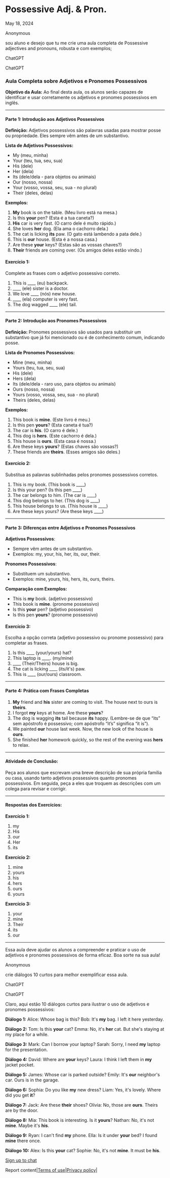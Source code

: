 # Possessive Adj. & Pron.

May 18, 2024



Anonymous

sou aluno e desejo que tu me crie uma aula completa de Possessive adjectives and pronouns, robusta e com exemplos;

ChatGPT

ChatGPT

### Aula Completa sobre Adjetivos e Pronomes Possessivos

**Objetivo da Aula:** Ao final desta aula, os alunos serão capazes de identificar e usar corretamente os adjetivos e pronomes possessivos em inglês.

------

#### Parte 1: Introdução aos Adjetivos Possessivos

**Definição:** Adjetivos possessivos são palavras usadas para mostrar posse ou propriedade. Eles sempre vêm antes de um substantivo.

**Lista de Adjetivos Possessivos:**

- My (meu, minha)
- Your (teu, tua, seu, sua)
- His (dele)
- Her (dela)
- Its (dele/dela - para objetos ou animais)
- Our (nosso, nossa)
- Your (vosso, vossa, seu, sua - no plural)
- Their (deles, delas)

**Exemplos:**

1. **My** book is on the table. (Meu livro está na mesa.)
2. Is this **your** pen? (Esta é a tua caneta?)
3. **His** car is very fast. (O carro dele é muito rápido.)
4. She loves **her** dog. (Ela ama o cachorro dela.)
5. The cat is licking **its** paw. (O gato está lambendo a pata dele.)
6. This is **our** house. (Esta é a nossa casa.)
7. Are these **your** keys? (Estas são as vossas chaves?)
8. **Their** friends are coming over. (Os amigos deles estão vindo.)

#### Exercício 1:

Complete as frases com o adjetivo possessivo correto.

1. This is ____ (eu) backpack.
2. ____ (ele) sister is a doctor.
3. We love ____ (nós) new house.
4. ____ (ela) computer is very fast.
5. The dog wagged ____ (ele) tail.

------

#### Parte 2: Introdução aos Pronomes Possessivos

**Definição:** Pronomes possessivos são usados para substituir um substantivo que já foi mencionado ou é de conhecimento comum, indicando posse.

**Lista de Pronomes Possessivos:**

- Mine (meu, minha)
- Yours (teu, tua, seu, sua)
- His (dele)
- Hers (dela)
- Its (dele/dela - raro uso, para objetos ou animais)
- Ours (nosso, nossa)
- Yours (vosso, vossa, seu, sua - no plural)
- Theirs (deles, delas)

**Exemplos:**

1. This book is **mine**. (Este livro é meu.)
2. Is this pen **yours**? (Esta caneta é tua?)
3. The car is **his**. (O carro é dele.)
4. This dog is **hers**. (Este cachorro é dela.)
5. This house is **ours**. (Esta casa é nossa.)
6. Are these keys **yours**? (Estas chaves são vossas?)
7. These friends are **theirs**. (Esses amigos são deles.)

#### Exercício 2:

Substitua as palavras sublinhadas pelos pronomes possessivos corretos.

1. This is my book. (This book is ____)
2. Is this your pen? (Is this pen ____)
3. The car belongs to him. (The car is ____)
4. This dog belongs to her. (This dog is ____)
5. This house belongs to us. (This house is ____)
6. Are these keys yours? (Are these keys ____)

------

#### Parte 3: Diferenças entre Adjetivos e Pronomes Possessivos

**Adjetivos Possessivos**:

- Sempre vêm antes de um substantivo.
- Exemplos: my, your, his, her, its, our, their.

**Pronomes Possessivos**:

- Substituem um substantivo.
- Exemplos: mine, yours, his, hers, its, ours, theirs.

**Comparação com Exemplos:**

- This is **my** book. (adjetivo possessivo)
- This book is **mine**. (pronome possessivo)
- Is this **your** pen? (adjetivo possessivo)
- Is this pen **yours**? (pronome possessivo)

#### Exercício 3:

Escolha a opção correta (adjetivo possessivo ou pronome possessivo) para completar as frases.

1. Is this ____ (your/yours) hat?
2. This laptop is ____. (my/mine)
3. ____ (Their/Theirs) house is big.
4. The cat is licking ____ (its/it's) paw.
5. This is ____ (our/ours) classroom.

------

#### Parte 4: Prática com Frases Completas

1. **My** friend and **his** sister are coming to visit. The house next to ours is **theirs**.
2. I forgot **my** keys at home. Are these **yours**?
3. The dog is wagging **its** tail because **its** happy. (Lembre-se de que “its” sem apóstrofo é possessivo; com apóstrofo “it’s” significa “it is”).
4. We painted **our** house last week. Now, the new look of the house is **ours**.
5. She finished **her** homework quickly, so the rest of the evening was **hers** to relax.

------

#### Atividade de Conclusão:

Peça aos alunos que escrevam uma breve descrição de sua própria família ou casa, usando tanto adjetivos possessivos quanto pronomes possessivos. Em seguida, peça a eles que troquem as descrições com um colega para revisar e corrigir.

------

#### Respostas dos Exercícios:

**Exercício 1:**

1. my
2. His
3. our
4. Her
5. its

**Exercício 2:**

1. mine
2. yours
3. his
4. hers
5. ours
6. yours

**Exercício 3:**

1. your
2. mine
3. Their
4. its
5. our

------

Essa aula deve ajudar os alunos a compreender e praticar o uso de adjetivos e pronomes possessivos de forma eficaz. Boa sorte na sua aula!



Anonymous

crie diálogos 10 curtos para melhor exemplificar essa aula.

ChatGPT

ChatGPT

Claro, aqui estão 10 diálogos curtos para ilustrar o uso de adjetivos e pronomes possessivos:

**Diálogo 1:** Alice: Whose bag is this? Bob: It's **my** bag. I left it here yesterday.

**Diálogo 2:** Tom: Is this **your** cat? Emma: No, it's **her** cat. But she's staying at my place for a while.

**Diálogo 3:** Mark: Can I borrow your laptop? Sarah: Sorry, I need **my** laptop for the presentation.

**Diálogo 4:** David: Where are **your** keys? Laura: I think I left them in **my** jacket pocket.

**Diálogo 5:** James: Whose car is parked outside? Emily: It's **our** neighbor's car. Ours is in the garage.

**Diálogo 6:** Sophia: Do you like **my** new dress? Liam: Yes, it's lovely. Where did you get **it**?

**Diálogo 7:** Jack: Are these **their** shoes? Olivia: No, those are **ours**. Theirs are by the door.

**Diálogo 8:** Mia: This book is interesting. Is it **yours**? Nathan: No, it's not **mine**. Maybe it's **his**.

**Diálogo 9:** Ryan: I can't find **my** phone. Ella: Is it under **your** bed? I found **mine** there once.

**Diálogo 10:** Alex: Is this **your** cat? Sophie: No, it's not **mine**. It must be **his**.

[Sign up to chat](https://chatgpt.com/)

Report content|[Terms of use](https://openai.com/policies/terms-of-use)|[Privacy policy](https://openai.com/policies/privacy-policy)|













